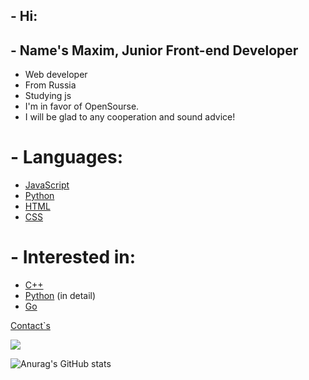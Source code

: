 ## - Hi:
## - Name's Maxim, Junior Front-end Developer
- Web developer
- From Russia
- Studying js
- I'm in favor of OpenSourse.
- I will be glad to any cooperation and sound advice!

# - Languages:
- <a href="https://ru.wikipedia.org/wiki/JavaScript" target="_blank">JavaScript</a>
- <a href="https://ru.wikipedia.org/wiki/Python" target="_blank">Python</a>
- <a href="https://ru.wikipedia.org/wiki/HTML" target="_blank">HTML</a>
- <a href="https://ru.wikipedia.org/wiki/CSS" target="_blank">CSS</a>

# - Interested in:
- <a href="https://ru.wikipedia.org/wiki/C%2B%2B" target="_blank">C++</a>
- <a href="https://ru.wikipedia.org/wiki/Python" target="_blank">Python</a> (in detail)
- <a href="https://ru.wikipedia.org/wiki/Go" target="_blank">Go</a>

<a href="https://t.me/teperkarek">Contact`s</a>

![](https://komarev.com/ghpvc/?username=your-github-teperkarek)

![Anurag's GitHub stats](https://github-readme-stats.vercel.app/api?username=teperkarek&show_icons=true&theme=transparent)


<!--
**teperkarek/teperkarek** is a ✨ _special_ ✨ repository because its `README.md` (this file) appears on your GitHub profile.

Here are some ideas to get you started:

- 🔭 I’m currently working on ...
- 🌱 I’m currently learning ...
- 👯 I’m looking to collaborate on ...
- 🤔 I’m looking for help with ...
- 💬 Ask me about ...
- 📫 How to reach me: ...
- 😄 Pronouns: ...
- ⚡ Fun fact: ...
-->
